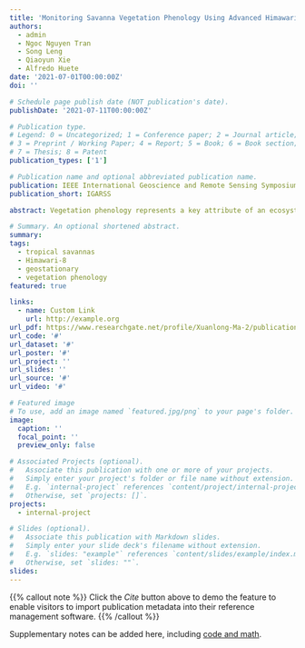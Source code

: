 ```yaml
---
title: 'Monitoring Savanna Vegetation Phenology Using Advanced Himawari Imager'
authors:
  - admin
  - Ngoc Nguyen Tran
  - Song Leng
  - Qiaoyun Xie
  - Alfredo Huete
date: '2021-07-01T00:00:00Z'
doi: ''

# Schedule page publish date (NOT publication's date).
publishDate: '2021-07-11T00:00:00Z'

# Publication type.
# Legend: 0 = Uncategorized; 1 = Conference paper; 2 = Journal article;
# 3 = Preprint / Working Paper; 4 = Report; 5 = Book; 6 = Book section;
# 7 = Thesis; 8 = Patent
publication_types: ['1']

# Publication name and optional abbreviated publication name.
publication: IEEE International Geoscience and Remote Sensing Symposium
publication_short: IGARSS

abstract: Vegetation phenology represents a key attribute of an ecosystem and plays an important role in regulating terrestrial carbon and water cycles. Here we used observations from the Advanced Himawari Imager (AHI) onboard the new generation Japanese geostationary (GEO) satellite Himawari-8. The objective was to assess the potentials of retrieving savanna phenology from H8/AHI vegetation index time series along a 1100 km ecological rainfall gradient, known as the North Australian Tropical Transect (NATT). Key phenology transition dates (start, peak, end, and length of season) were extracted from H8/AHI Enhanced Vegetation Index (EVI) time series and then compared to those extracted from MODIS EVI. Results showed that H8/AHI with its higher temporal resolution offers several advantages in monitoring savanna vegetation dynamics than MODIS. The denser EVI time series from H8/AHI not only avoids the artefacts caused by data interpolation but also enabled a more certain characterization of seasonal vegetation growth patterns than MODIS. The short lived, rainfall pulse-driven vegetation cycles in dry savannas were also better detected using H8/AHI.

# Summary. An optional shortened abstract.
summary: 
tags:
  - tropical savannas
  - Himawari-8 
  - geostationary
  - vegetation phenology
featured: true

links:
  - name: Custom Link
    url: http://example.org
url_pdf: https://www.researchgate.net/profile/Xuanlong-Ma-2/publication/355244781_Monitoring_Savanna_Vegetation_Phenology_Using_Advanced_Himawari_Imager/links/6171696b750da711ac64206d/Monitoring-Savanna-Vegetation-Phenology-Using-Advanced-Himawari-Imager.pdf?origin=publicationDetail&_sg%5B0%5D=nL9N9yPA1eY7aRIOeGPVv5e8C3IRuUABIce4z5XgclH9_nRSFhsFJ8EDIkdmN0-YHdzgyje4v6BQb5Wpv58ZHA.zWLYM6S5fY4UYzMXIGKldTMh-tlgmeQhkCELulwpR8lVZhv9cNqIzaEQrBu7rjr5MvrL0fllkiaM4pBDzEz6QQ&_sg%5B1%5D=x-G3XgSG9SPeOkMLKmALsaL7Rx9C28R8yJlTlpEj3mTPEQLRMICIJL-lZMmEBdSC3OXa7mC3kg_Zq6ZGRk3O4eX_L7zXjIETWkP5psS1qTdB.zWLYM6S5fY4UYzMXIGKldTMh-tlgmeQhkCELulwpR8lVZhv9cNqIzaEQrBu7rjr5MvrL0fllkiaM4pBDzEz6QQ&_iepl=&_rtd=eyJjb250ZW50SW50ZW50IjoibWFpbkl0ZW0ifQ%3D%3D
url_code: '#'
url_dataset: '#'
url_poster: '#'
url_project: ''
url_slides: ''
url_source: '#'
url_video: '#'

# Featured image
# To use, add an image named `featured.jpg/png` to your page's folder.
image:
  caption: ''
  focal_point: ''
  preview_only: false

# Associated Projects (optional).
#   Associate this publication with one or more of your projects.
#   Simply enter your project's folder or file name without extension.
#   E.g. `internal-project` references `content/project/internal-project/index.md`.
#   Otherwise, set `projects: []`.
projects:
  - internal-project

# Slides (optional).
#   Associate this publication with Markdown slides.
#   Simply enter your slide deck's filename without extension.
#   E.g. `slides: "example"` references `content/slides/example/index.md`.
#   Otherwise, set `slides: ""`.
slides:
---
```


{{% callout note %}}
Click the _Cite_ button above to demo the feature to enable visitors to import publication metadata into their reference management software.
{{% /callout %}}

Supplementary notes can be added here, including [code and math](https://wowchemy.com/docs/content/writing-markdown-latex/).
